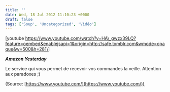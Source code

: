 ```yaml
---
title: ''
date: Wed, 18 Jul 2012 11:10:23 +0000
draft: false
tags: ['Soup', 'Uncategorized', 'Vidéo']
---
```


\[youtube https://www.youtube.com/watch?v=HA\_gwzx39LQ?feature=oembed&enablejsapi=1&origin=http://safe.txmblr.com&wmode=opaque&w=500&h=281\]

_**Amazon Yesterday**_

Le service qui vous permet de recevoir vos commandes la veille. Attention aux paradoxes ;)

(Source: [https://www.youtube.com/](https://www.youtube.com/))